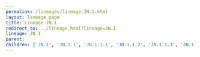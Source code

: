 ```yaml
---
permalink: /lineages/lineage_JN.1.html
layout: lineage_page
title: Lineage JN.1
redirect_to: ../lineage.html?lineage=JN.1
lineage: JN.1
parent: 
children: ['JN.1', 'JN.1.1', 'JN.1.1.1', 'JN.1.1.2', 'JN.1.1.3', 'JN.1.2', 'JN.1.3', 'JN.1.4', 'JN.1.5', 'JN.1.6', 'JN.1.6.1', 'JN.1.7', 'JN.1.8', 'JN.1.8.1', 'JN.1.9', 'JN.1.10', 'JN.1.11']
---
```

